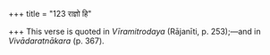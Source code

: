+++
title = "123 राज्ञो हि"

+++
This verse is quoted in *Vīramitrodaya* (Rājanīti, p. 253);—and in
*Vivādaratnākara* (p. 367).


